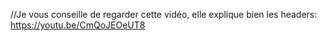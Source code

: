 //Je vous conseille de regarder cette vidéo, elle explique bien les headers: https://youtu.be/CmQoJEOeUT8
